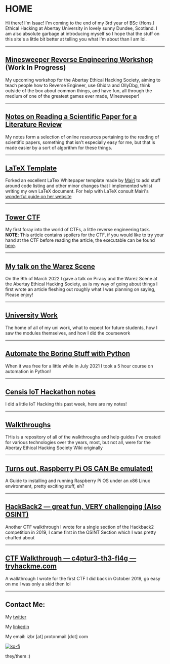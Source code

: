 # HOME

Hi there! I'm Isaac! I'm coming to the end of my 3rd year of BSc (Hons.) Ethical Hacking at Abertay University in lovely sunny Dundee, Scotland. I am also absolute garbage at introducing myself so I hope that the stuff on this site's a little bit better at telling you what I'm about than I am lol.


---

## [Minesweeper Reverse Engineering Workshop](Talks/MinesweeperHackingWorkshop/) (Work In Progress)

My upcoming workshop for the Abertay Ethical Hacking Society, aiming to teach people how to Reverse Engineer, use Ghidra and OllyDbg, think outside of the box about common things, and have fun, all through the medium of one of the greatest games ever made, Minesweeper!

---

## [Notes on Reading a Scientific Paper for a Literature Review](./Uni/PaperNotes.md)

My notes form a selection of online resources pertaining to the reading of scientific papers, something that isn't especially easy for me, but that is made easier by a sort of algorithm for these things.

---

## [LaTeX Template](https://github.com/IBRice101/Whitepaper-Template)

Forked an excellent LaTex Whitepaper template made by [Mairi](https://twitter.com/super_mairio) to add stuff around code listing and other minor changes that I implemented whilst writing my own LaTeX document. For help with LaTeX consult Mairi's [wonderful guide on her website](https://supermairio.github.io/2020-06-09-latex-guide/)

---

## [Tower CTF](CTFs/Creations/tower.md)

My first foray into the world of CTFs, a little reverse engineering task. **NOTE**: This article contains spoilers for the CTF, if you would like to try your hand at the CTF before reading the article, the executable can be found [here](CTFs/Creations/media/tower.out).

---

## [My talk on the Warez Scene](http://IBRice101.github.io/Talks/Warez/)

On the 9th of March 2022 I gave a talk on Piracy and the Warez Scene at the Abertay Ethical Hacking Society, as is my way of going about things I first wrote an article fleshing out roughly what I was planning on saying, Please enjoy!

---

## [University Work](https://IBRice101.github.io/Uni/)

The home of all of my uni work, what to expect for future students, how I saw the modules themselves, and how I did the coursework

---

## [Automate the Boring Stuff with Python](https://IBRice101.github.io/Projects/ATBSWP)

When it was free for a little while in July 2021 I took a 5 hour course on automation in Python!

---

## [Censis IoT Hackathon notes](https://IBRice101.github.io/Projects/IoT/censis-iot-hackathon)

I did a little IoT Hacking this past week, here are my notes!

---

## [Walkthroughs](https://IBRice101.github.io/Walkthroughs)

THis is a repository of all of the walkthroughs and help guides I've created for various technologies over the years, most, but not all, were for the Abertay Ethical Hacking Society Wiki originally

---

## [Turns out, Raspberry Pi OS CAN Be emulated!](https://IBRice101.github.io/Projects/Raspberry-Pi-QEMU-VM)
A Guide to installing and running Raspberry Pi OS under an x86 Linux environment, pretty exciting stuff, eh?

---

## [HackBack2 — great fun, VERY challenging (Also OSINT)](https://IBRice101.github.io/CTFs/Writeups/hackback)
Another CTF walkthrough I wrote for a single section of the Hackback2 competition in 2019, I came first in the OSINT Section which I was pretty chuffed about

---

## [CTF Walkthrough — c4ptur3-th3-fl4g — tryhackme.com](https://IBRice101.github.io/CTFs/Writeups/c4ptur3-th3-fl4g)
A walkthrough I wrote for the first CTF I did back in October 2019, go easy on me I was only a skid then lol

---

## Contact Me:

My [twitter](https://twitter.com/IBRice101/)

My [linkedin](www.linkedin.com/in/izbr)

My email: izbr [at] protonmail [dot] com

[![ko-fi](https://ko-fi.com/img/githubbutton_sm.svg)](https://ko-fi.com/A0A1D0FSN)

they/them :)
